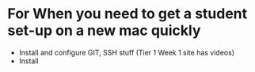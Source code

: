 # For When you need to get a student set-up on a new mac quickly

- Install and configure GIT, SSH stuff (Tier 1 Week 1 site has videos)
- Install 
